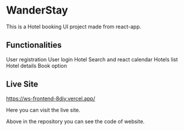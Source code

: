 # WanderStay

This is a Hotel booking UI project made from react-app.

## Functionalities

User registration
User login
Hotel Search and react calendar
Hotels list
Hotel details
Book option


## Live Site

https://ws-frontend-8diy.vercel.app/

Here you can visit the live site.

Above in the repository you can see the code of website.
